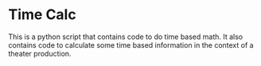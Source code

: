 # Time Calc

This is a python script that contains code to do time based math. It also contains code to calculate some time based information in the context of a theater production.

